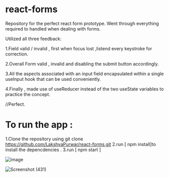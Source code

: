 # react-forms
Repository for the perfect react  form prototype.
Went through everything required to handled when dealing with forms.

Utilized all three feedback: 

1.Field valid  / invalid , first when focus lost ,listend  every keystroke for correction.

2.Overall Form valid , invalid and disabling the submit button accordingly.

3.All the aspects associated with an input field encapsulated within a single useInput hook that can be used conveniently.

4.Finally , made use of useReducer instead of the two useState variables to practice the concept.

//Perfect.

# To run the app : 
1.Clone the repository using git clone https://github.com/LakshyaPurwar/react-forms.git
2.run [ npm install]to install the depencdencies .
3.run [ npm start ]

![image](https://user-images.githubusercontent.com/78524327/212079836-a80d2925-15bf-41f8-83bc-1aac5c704385.png)

![Screenshot (431)](https://user-images.githubusercontent.com/78524327/212137763-390af8f5-ff74-4d3f-b1f2-ebae9ca2904c.png)


